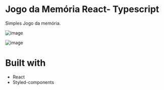 # Jogo da Memória React- Typescript
Simples Jogo da memória.

![image](https://user-images.githubusercontent.com/57529085/170137167-00d089e5-73c1-4721-90c1-fb2647423cd5.png)

![image](https://user-images.githubusercontent.com/57529085/170137042-9c700a73-52ba-4961-9151-edbd7333145c.png)

# Built with

* React
* Styled-components

